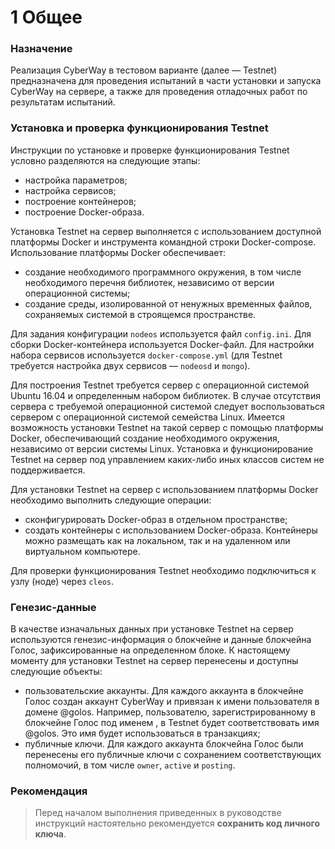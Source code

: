
# 1 Общее
### Назначение
Реализация CyberWay в тестовом варианте (далее — Testnet) предназначена для проведения испытаний в части установки и запуска CyberWay на сервере, а также для проведения отладочных работ по результатам испытаний.   

### Установка  и проверка функционирования Testnet
Инструкции по установке и проверке функционирования Testnet условно разделяются на следующие этапы:
  * настройка параметров;
  * настройка сервисов;
  * построение контейнеров;
  * построение Docker-образа.    

Установка Testnet на сервер выполняется с использованием доступной платформы Docker и инструмента командной строки Docker-compose. Использование платформы Docker обеспечивает:
  * создание необходимого программного окружения, в том числе необходимого перечня библиотек, независимо от версии операционной системы;
  * создание среды, изолированной от ненужных временных файлов, сохраняемых системой в строящемся пространстве.

Для задания конфигурации `nodeos` используется файл `config.ini`.
Для сборки Docker-контейнера используется Docker-файл. Для настройки набора сервисов используется `docker-compose.yml` (для Testnet требуется настройка двух сервисов — `nodeosd` и `mongo`).

Для построения Testnet требуется сервер с операционной системой Ubuntu 16.04 и определенным набором библиотек. В случае отсутствия сервера с требуемой операционной системой следует воспользоваться сервером с операционной системой семейства Linux. Имеется возможность установки Testnet на такой сервер с помощью платформы Docker, обеспечивающий создание необходимого окружения, независимо от версии системы Linux. Установка и функционирование Testnet на сервер под управлением каких-либо иных классов систем не поддерживается.

Для установки Testnet  на сервер с использованием платформы Docker необходимо выполнить следующие операции:
  * сконфигурировать Docker-образ в отдельном пространстве;
  * создать контейнеры с использованием Docker-образа. Контейнеры можно размещать как на локальном, так и на удаленном или виртуальном компьютере.

Для проверки функционирования Testnet необходимо подключиться к узлу (ноде) через `cleos`.  

### Генезис-данные
В качестве изначальных данных при установке Testnet на сервер используются  генезис-информация о блокчейне и данные блокчейна Голос, зафиксированные на определенном блоке. К настоящему моменту для установки Testnet на сервер перенесены и доступны следующие объекты:  

  * пользовательские аккаунты. Для каждого аккаунта в блокчейне Голос создан аккаунт CyberWay и привязан к имени пользователя в домене @golos. Например, пользователю, зарегистрированному в блокчейне Голос под именем <username>, в Testnet будет соответствовать имя <username>@golos. Это имя будет использоваться в транзакциях;
  * публичные ключи. Для каждого аккаунта блокчейна Голос были перенесены его публичные ключи с сохранением соответствующих полномочий, в том числе `owner`, `active` и `posting`.

### Рекомендация
> Перед началом выполнения приведенных в руководстве инструкций настоятельно рекомендуется **сохранить код личного ключа**.
